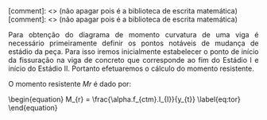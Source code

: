 <script src="https://polyfill.io/v3/polyfill.min.js?features=es6"></script> [comment]: <> (não apagar pois é a biblioteca de escrita matemática) <script id="MathJax-script" async src="https://cdn.jsdelivr.net/npm/mathjax@3/es5/tex-mml-chtml.js"></script> [comment]: <> (não apagar pois é a biblioteca de escrita matemática)

<p style="text-align: justify;"> Para obtenção do diagrama de momento curvatura de uma viga é necessário primeiramente definir os pontos notáveis de mudança de estádio da peça. Para isso iremos inicialmente estabelecer o ponto de início da fissuração na viga de concreto que corresponde ao fim do Estádio I e início do Estádio II. Portanto efetuaremos o cálculo do momento resistente. </p> 

O momento resistente $Mr$ é dado por:

\begin{equation}
M_{r} = \frac{\alpha.f_{ctm}.I_{I}}{y_{t}}  \label{eq:tor}
\end{equation}
